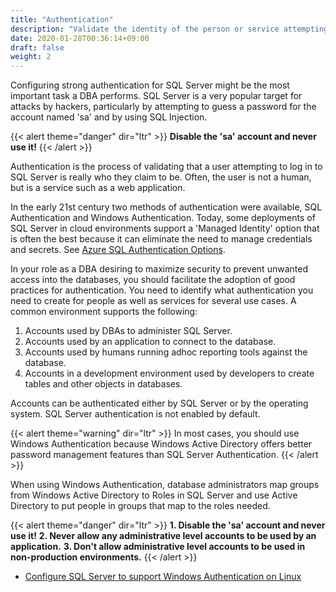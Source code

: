 ```yaml
---
title: "Authentication"
description: "Validate the identity of the person or service attempting to connect."
date: 2020-01-28T00:36:14+09:00
draft: false
weight: 2
---
```


Configuring strong authentication for SQL Server might be the most important task a DBA performs.  SQL Server is a very popular target for attacks by hackers, particularly by attempting to guess a password for the account named 'sa' and by using SQL Injection.

{{< alert theme="danger" dir="ltr" >}} **Disable the 'sa' account and never use it!**
{{< /alert >}}

Authentication is the process of validating that a user attempting to log in to SQL Server is really who they claim to be.  Often, the user is not a human, but is a service such as a web application.

In the early 21st century two methods of authentication were available, SQL Authentication and Windows Authentication.  Today, some deployments of SQL Server in cloud environments support a 'Managed Identity' option that is often the best because it can eliminate the need to manage credentials and secrets.  See [Azure SQL Authentication Options](https://docs.microsoft.com/en-us/sql/connect/ado-net/sql/azure-active-directory-authentication).

In your role as a DBA desiring to maximize security to prevent unwanted access into the databases, you should facilitate the adoption of good practices for authentication.  You need to identify what authentication you need to create for people as well as services for several use cases.  A common environment supports the following:

1. Accounts used by DBAs to administer SQL Server.
2. Accounts used by an application to connect to the database.
3. Accounts used by humans running adhoc reporting tools against the database.
4. Accounts in a development environment used by developers to create tables and other objects in databases.

Accounts can be authenticated either by SQL Server or by the operating system.  SQL Server authentication is not enabled by default.

{{< alert theme="warning" dir="ltr" >}} In most cases, you should use Windows Authentication because Windows Active Directory offers better password management features than SQL Server Authentication.
{{< /alert >}}  

When using Windows Authentication, database administrators map groups from Windows Active Directory to Roles in SQL Server and use Active Directory to put people in groups that map to the roles needed.  

{{< alert theme="danger" dir="ltr" >}}
**1. Disable the 'sa' account and never use it!**
**2. Never allow any administrative level accounts to be used by an application.**
**3. Don't allow administrative level accounts to be used in non-production environments.**
{{< /alert >}}

* [Configure SQL Server to support Windows Authentication on Linux](https://www.mssqltips.com/sqlservertip/5075/configure-sql-server-on-linux-to-use-windows-authentication)


